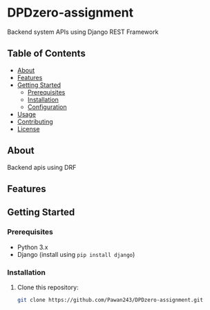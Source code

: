 # DPDzero-assignment
Backend system APIs using Django REST Framework

## Table of Contents

- [About](#about)
- [Features](#features)
- [Getting Started](#getting-started)
  - [Prerequisites](#prerequisites)
  - [Installation](#installation)
  - [Configuration](#configuration)
- [Usage](#usage)
- [Contributing](#contributing)
- [License](#license)

## About

Backend apis using DRF

## Features


## Getting Started

### Prerequisites

- Python 3.x
- Django (install using `pip install django`)


### Installation

1. Clone this repository:
   ```bash
   git clone https://github.com/Pawan243/DPDzero-assignment.git
